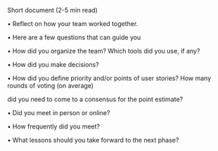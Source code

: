 Short document (2-5 min read)

• Reflect on how your team worked together.

• Here are a few questions that can guide you

• How did you organize the team? Which tools did you use, if any?

• How did you make decisions?

• How did you define priority and/or points of user stories? How many rounds of voting (on average)

did you need to come to a consensus for the point estimate?

• Did you meet in person or online?

• How frequently did you meet?

• What lessons should you take forward to the next phase?

